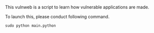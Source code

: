 
This vulnweb is a script to learn how vulnerable applications are made.

To launch this, please conduct following command.
```
sudo python main.python
```

